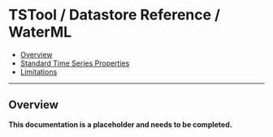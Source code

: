 # TSTool / Datastore Reference / WaterML #

* [Overview](#overview)
* [Standard Time Series Properties](#standard-time-series-properties)
* [Limitations](#limitations)

--------------

## Overview ##

**This documentation is a placeholder and needs to be completed.**
